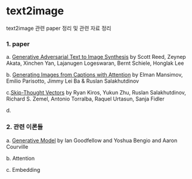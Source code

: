 # text2image

text2image 관련 paper 정리 및 관련 자료 정리

### 1. paper
  a. [Generative Adversarial Text to Image Synthesis](https://arxiv.org/abs/1605.05396) by Scott Reed, Zeynep Akata, Xinchen Yan, Lajanugen Logeswaran, Bernt Schiele, Honglak Lee
  
  b. [Generating Images from Captions with Attention](http://www.thespermwhale.com/jaseweston/ram/papers/paper_13.pdf) by Elman Mansimov, Emilio Parisotto, Jimmy Lei Ba & Ruslan Salakhutdinov
  
  c.[Skip-Thought Vectors](https://arxiv.org/abs/1506.06726) by Ryan Kiros, Yukun Zhu, Ruslan Salakhutdinov, Richard S. Zemel, Antonio Torralba, Raquel Urtasun, Sanja Fidler
  
  d.
  
  
### 2. 관련 이론들

  a. [Generative Model](https://www.deeplearningbook.org/contents/generative_models.html) by Ian Goodfellow and Yoshua Bengio and Aaron Courville
  
  b. Attention
  
  c. Embedding
  
  
